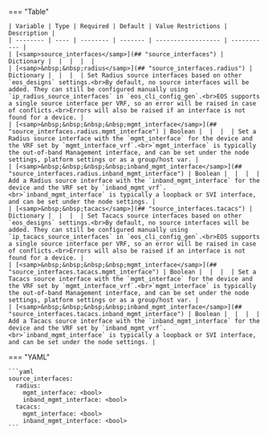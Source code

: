 === "Table"

    | Variable | Type | Required | Default | Value Restrictions | Description |
    | -------- | ---- | -------- | ------- | ------------------ | ----------- |
    | [<samp>source_interfaces</samp>](## "source_interfaces") | Dictionary |  |  |  |  |
    | [<samp>&nbsp;&nbsp;radius</samp>](## "source_interfaces.radius") | Dictionary |  |  |  | Set Radius source interfaces based on other `eos_designs` settings.<br>By default, no source interfaces will be added. They can still be configured manually using `ip_radius_source_interfaces` in `eos_cli_config_gen`.<br>EOS supports a single source interface per VRF, so an error will be raised in case of conflicts.<br>Errors will also be raised if an interface is not found for a device. |
    | [<samp>&nbsp;&nbsp;&nbsp;&nbsp;mgmt_interface</samp>](## "source_interfaces.radius.mgmt_interface") | Boolean |  |  |  | Set a Radius source interface with the `mgmt_interface` for the device and the VRF set by `mgmt_interface_vrf`.<br>`mgmt_interface` is typically the out-of-band Management interface, and can be set under the node settings, platform settings or as a group/host var. |
    | [<samp>&nbsp;&nbsp;&nbsp;&nbsp;inband_mgmt_interface</samp>](## "source_interfaces.radius.inband_mgmt_interface") | Boolean |  |  |  | Add a Radius source interface with the `inband_mgmt_interface` for the device and the VRF set by `inband_mgmt_vrf`.<br>`inband_mgmt_interface` is typically a loopback or SVI interface, and can be set under the node settings. |
    | [<samp>&nbsp;&nbsp;tacacs</samp>](## "source_interfaces.tacacs") | Dictionary |  |  |  | Set Tacacs source interfaces based on other `eos_designs` settings.<br>By default, no source interfaces will be added. They can still be configured manually using `ip_tacacs_source_interfaces` in `eos_cli_config_gen`.<br>EOS supports a single source interface per VRF, so an error will be raised in case of conflicts.<br>Errors will also be raised if an interface is not found for a device. |
    | [<samp>&nbsp;&nbsp;&nbsp;&nbsp;mgmt_interface</samp>](## "source_interfaces.tacacs.mgmt_interface") | Boolean |  |  |  | Set a Tacacs source interface with the `mgmt_interface` for the device and the VRF set by `mgmt_interface_vrf`.<br>`mgmt_interface` is typically the out-of-band Management interface, and can be set under the node settings, platform settings or as a group/host var. |
    | [<samp>&nbsp;&nbsp;&nbsp;&nbsp;inband_mgmt_interface</samp>](## "source_interfaces.tacacs.inband_mgmt_interface") | Boolean |  |  |  | Add a Tacacs source interface with the `inband_mgmt_interface` for the device and the VRF set by `inband_mgmt_vrf`.<br>`inband_mgmt_interface` is typically a loopback or SVI interface, and can be set under the node settings. |

=== "YAML"

    ```yaml
    source_interfaces:
      radius:
        mgmt_interface: <bool>
        inband_mgmt_interface: <bool>
      tacacs:
        mgmt_interface: <bool>
        inband_mgmt_interface: <bool>
    ```
